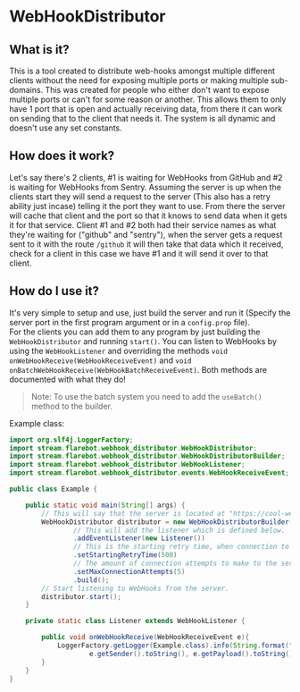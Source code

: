 # WebHookDistributor

## What is it?
This is a tool created to distribute web-hooks amongst multiple different clients without the need for exposing multiple ports or making multiple sub-domains. This was created for people who either don't want to expose multiple ports or can't for some reason or another. This allows them to only have 1 port that is open and actually receiving data, from there it can work on sending that to the client that needs it. The system is all dynamic and doesn't use any set constants.

## How does it work?
Let's say there's 2 clients, #1 is waiting for WebHooks from GitHub and #2 is waiting for WebHooks from Sentry. Assuming the server is up when the clients start they will send a request to the server (This also has a retry ability just incase) telling it the port they want to use. From there the server will cache that client and the port so that it knows to send data when it gets it for that service. Client #1 and #2 both had their service names as what they're waiting for ("github" and "sentry"), when the server gets a request sent to it with the route `/github` it will then take that data which it received, check for a client in this case we have #1 and it will send it over to that client.

## How do I use it?
It's very simple to setup and use, just build the server and run it (Specify the server port in the first program argument or in a `config.prop` file).  
For the clients you can add them to any program by just building the `WebHookDistributor` and running `start()`. You can listen to WebHooks by using the `WebHookListener` and overriding the methods `void onWebHookReceive(WebHookReceiveEvent)` and `void onBatchWebHookReceive(WebHookBatchReceiveEvent)`. Both methods are documented with what they do!  

> Note: To use the batch system you need to add the `useBatch()` method to the builder.

Example class:  
```java
import org.slf4j.LoggerFactory;
import stream.flarebot.webhook_distributor.WebHookDistributor;
import stream.flarebot.webhook_distributor.WebHookDistributorBuilder;
import stream.flarebot.webhook_distributor.WebHookListener;
import stream.flarebot.webhook_distributor.events.WebHookReceiveEvent;

public class Example {

    public static void main(String[] args) {
    	// This will say that the server is located at "https://cool-webhooks.flarebot.stream", the service is called "example" and the port for this service is '8181'.
        WebHookDistributor distributor = new WebHookDistributorBuilder("https://cool-webhooks.flarebot.stream", "example", 8181)
        		// This will add the listener which is defined below.
                .addEventListener(new Listener())
                // This is the starting retry time, when connection to the server fails it will use this value first and double each failed attempt.
                .setStartingRetryTime(500)
                // The amount of connection attempts to make to the server before giving up.
                .setMaxConnectionAttempts(5)
                .build();
		// Start listening to WebHooks from the server.
        distributor.start();
    }

    private static class Listener extends WebHookListener {

        public void onWebHookReceive(WebHookReceiveEvent e){
            LoggerFactory.getLogger(Example.class).info(String.format("Received webhook from %s, data: %s",
                    e.getSender().toString(), e.getPayload().toString()));
        }
    }
}
```